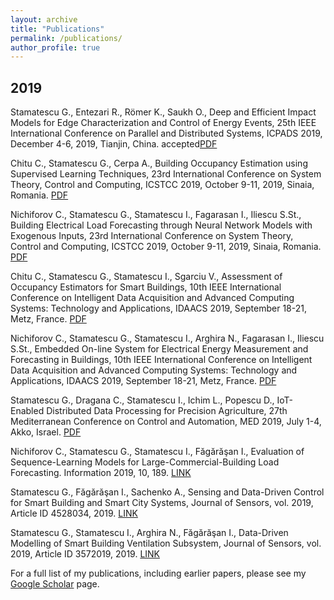 ```yaml
---
layout: archive
title: "Publications"
permalink: /publications/
author_profile: true
---
```


2019
------
Stamatescu G., Entezari R., Römer K., Saukh O., Deep and Efficient Impact Models for Edge Characterization and Control of Energy Events, 25th IEEE International Conference on Parallel and Distributed Systems, ICPADS 2019, December 4-6, 2019, Tianjin, China. accepted[PDF](/files/icpads19.pdf)

Chitu C., Stamatescu G., Cerpa A., Building Occupancy Estimation using Supervised Learning Techniques, 23rd International Conference on System Theory, Control and Computing, ICSTCC 2019, October 9-11, 2019, Sinaia, Romania. [PDF](/files/icstcc19_occupancy.pdf)

Nichiforov C., Stamatescu G., Stamatescu I., Fagarasan I., Iliescu S.St., Building Electrical Load Forecasting through Neural Network Models with Exogenous Inputs, 23rd International Conference on System Theory, Control and Computing, ICSTCC 2019, October 9-11, 2019, Sinaia, Romania. [PDF](/files/icstcc19_lf.pdf)

Chitu C., Stamatescu G., Stamatescu I., Sgarciu V., Assessment of Occupancy Estimators for Smart Buildings, 10th IEEE International Conference on Intelligent Data Acquisition and Advanced Computing Systems: Technology and Applications, IDAACS 2019, September 18-21, Metz, France. [PDF](/files/idaacs19_occupancy.pdf)

Nichiforov C., Stamatescu G., Stamatescu I., Arghira N., Fagarasan I., Iliescu S.St., Embedded On-line System for Electrical Energy Measurement and Forecasting in Buildings, 10th IEEE International Conference on Intelligent Data Acquisition and Advanced Computing Systems: Technology and Applications, IDAACS 2019, September 18-21, Metz, France. [PDF](/files/idaacs19_lf.pdf)

Stamatescu G., Dragana C., Stamatescu I., Ichim L., Popescu D., IoT-Enabled Distributed Data Processing for Precision Agriculture, 27th Mediterranean Conference on Control and Automation, MED 2019, July 1-4, Akko, Israel. [PDF](/files/med19.pdf)

Nichiforov C., Stamatescu G., Stamatescu I., Făgărăşan I., Evaluation of Sequence-Learning Models for Large-Commercial-Building Load Forecasting. Information 2019, 10, 189. [LINK](https://www.mdpi.com/2078-2489/10/6/189)

Stamatescu G., Făgărăşan I., Sachenko A., Sensing and Data-Driven Control for Smart Building and Smart City Systems, Journal of Sensors, vol. 2019, Article ID 4528034, 2019. [LINK](https://doi.org/10.1155/2019/4528034)

Stamatescu G., Stamatescu I., Arghira N., Făgărăşan I., Data-Driven Modelling of Smart Building Ventilation Subsystem, Journal of Sensors, vol. 2019, Article ID 3572019, 2019. [LINK](https://doi.org/10.1155/2019/3572019)

For a full list of my publications, including earlier papers, please see my [Google Scholar](https://scholar.google.ro/citations?user=8Vsl1vkAAAAJ) page.